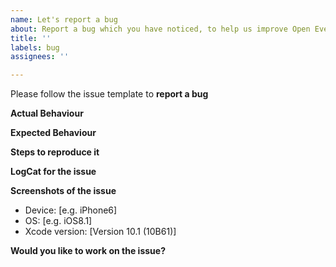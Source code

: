 ```yaml
---
name: Let's report a bug
about: Report a bug which you have noticed, to help us improve Open Event iOS
title: ''
labels: bug
assignees: ''

---
```


Please follow the issue template to **report a bug** 

**Actual Behaviour**

<!--Please state here what is currently happening.-->

**Expected Behaviour**

<!--State here what the feature should enable the user to do.-->

**Steps to reproduce it**

<!--Add steps to reproduce bugs or add information on the place where the feature should be implemented. Add links to a sample deployment or code.-->

**LogCat for the issue**

<!--Provide logs for the crash here.-->

**Screenshots of the issue**

<!--Where-ever possible add a screenshot of the issue.-->

-   Device: [e.g. iPhone6]
-   OS: [e.g. iOS8.1]
-   Xcode version: [Version 10.1 (10B61)]

**Would you like to work on the issue?**

<!--Let us know if this issue should be assigned to you or tell us who you think could help to solve this issue.-->
